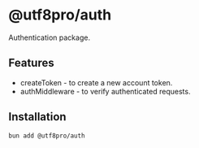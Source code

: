 # @utf8pro/auth

Authentication package. 

## Features
- createToken - to create a new account token.
- authMiddleware - to verify authenticated requests.

## Installation
```bash
bun add @utf8pro/auth
```
